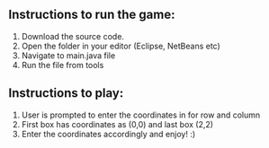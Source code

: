 ## Instructions to run the game: <br>
1. Download the source code. <br>
2. Open the folder in your editor (Eclipse, NetBeans etc)
3. Navigate to main.java file
4. Run the file from tools

## Instructions to play: <br>
1. User is prompted to enter the coordinates in for row and column
2. First box has coordinates as (0,0) and last box (2,2)
3. Enter the coordinates accordingly and enjoy! :)
